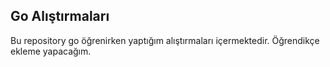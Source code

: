 ## Go Alıştırmaları
Bu repository go öğrenirken yaptığım alıştırmaları içermektedir. Öğrendikçe ekleme yapacağım. 